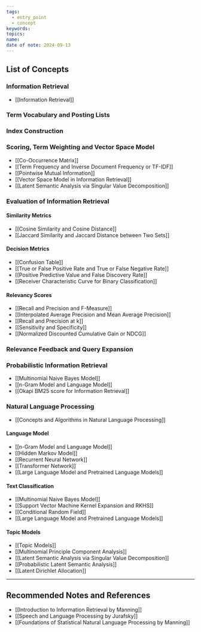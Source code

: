 ```yaml
---
tags:
  - entry_point
  - concept
keywords: 
topics: 
name: 
date of note: 2024-09-13
---
```


## List of Concepts



### Information Retrieval

- [[Information Retrieval]]

### Term Vocabulary and Posting Lists



### Index Construction



### Scoring, Term Weighting and Vector Space Model

- [[Co-Occurrence Matrix]]
- [[Term Frequency and Inverse Document Frequency or TF-IDF]]
- [[Pointwise Mutual Information]]
- [[Vector Space Model in Information Retrieval]]
- [[Latent Semantic Analysis via Singular Value Decomposition]]


### Evaluation of Information Retrieval

#### Similarity Metrics

- [[Cosine Similarity and Cosine Distance]]
- [[Jaccard Similarity and Jaccard Distance between Two Sets]]

#### Decision Metrics

- [[Confusion Table]]
- [[True or False Positive Rate and True or False Negative Rate]]
- [[Positive Predictive Value and False Discovery Rate]]
- [[Receiver Characteristic Curve for Binary Classification]]


#### Relevancy Scores

- [[Recall and Precision and F-Measure]]
- [[Interpolated Average Precision and Mean Average Precision]]
- [[Recall and Precision at k]]
- [[Sensitivity and Specificity]]
- [[Normalized Discounted Cumulative Gain or NDCG]]

### Relevance Feedback and Query Expansion




### Probabilistic Information Retrieval

- [[Multinomial Naive Bayes Model]]
- [[n-Gram Model and Language Model]]
- [[Okapi BM25 score for Information Retrieval]]


### Natural Language Processing

- [[Concepts and Algorithms in Natural Language Processing]]

#### Language Model

- [[n-Gram Model and Language Model]]
- [[Hidden Markov Model]]
- [[Recurrent Neural Network]]
- [[Transformer Network]]
- [[Large Language Model and Pretrained Language Models]]

#### Text Classification

- [[Multinomial Naive Bayes Model]]
- [[Support Vector Machine Kernel Expansion and RKHS]]
- [[Conditional Random Field]]
- [[Large Language Model and Pretrained Language Models]]

#### Topic Models

- [[Topic Models]]
- [[Multinomial Principle Component Analysis]]
- [[Latent Semantic Analysis via Singular Value Decomposition]]
- [[Probabilistic Latent Semantic Analysis]]
- [[Latent Dirichlet Allocation]]





-----------
##  Recommended Notes and References


- [[Introduction to Information Retrieval by Manning]]
- [[Speech and Language Processing by Jurafsky]]
- [[Foundations of Statistical Natural Language Processing by Manning]]